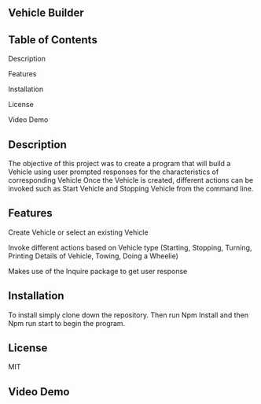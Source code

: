 ## Vehicle Builder

## Table of Contents
Description 

Features

Installation

License

Video Demo

## Description 

The objective of this project was to create a program that will build a Vehicle using user prompted responses for the characteristics of corresponding Vehicle
Once the Vehicle is created, different actions can be invoked such as Start Vehicle and Stopping Vehicle from the command line. 

## Features

Create Vehicle or select an existing Vehicle

Invoke different actions based on Vehicle type (Starting, Stopping, Turning, Printing Details of Vehicle, Towing, Doing a Wheelie)

Makes use of the Inquire package to get user response

## Installation 

To install simply clone down the repository. Then run Npm Install and then Npm run start to begin the program.

## License
MIT

## Video Demo




